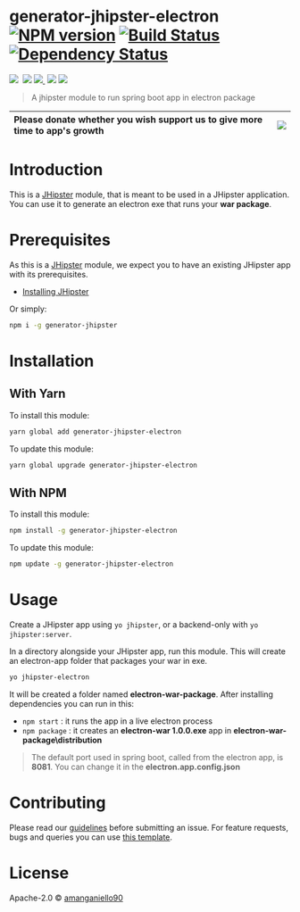 # generator-jhipster-electron [![NPM version][npm-image]][npm-url] [![Build Status][travis-image]][travis-url] [![Dependency Status][daviddm-image]][daviddm-url]
<img src="https://img.shields.io/github/forks/amanganiello90/generator-jhipster-electron.svg">&nbsp;
<img src="https://img.shields.io/github/stars/amanganiello90/generator-jhipster-electron.svg">&nbsp;<a href="https://github.com/amanganiello90/generator-jhipster-electron/issues"><img src="https://img.shields.io/github/issues/amanganiello90/generator-jhipster-electron.svg">
</a>&nbsp;<img src="https://img.shields.io/github/license/amanganiello90/generator-jhipster-electron.svg">&nbsp;<img src="https://img.shields.io/github/downloads/amanganiello90/generator-jhipster-electron/total.svg">&nbsp;

> A jhipster module to run spring boot app in electron package

|Please donate whether you wish support us to give more time to app's growth | [![](https://www.paypal.com/en_US/IT/i/btn/btn_donateCC_LG.gif)](https://www.paypal.com/cgi-bin/webscr?cmd=_s-xclick&hosted_button_id=XTC895QYD28TC)  |
|:------------------------------------------------------------------------------|:------------------------------------------------------------------------------------------------------------------------------------------------------|


# Introduction

This is a [JHipster](http://jhipster.github.io/) module, that is meant to be used in a JHipster application. You can use it to generate an electron exe that runs your **war package**.

# Prerequisites

As this is a [JHipster](http://www.jhipster.tech/) module, we expect you to have an existing JHipster app with its prerequisites.

- [Installing JHipster](https://www.jhipster.tech/installation.html)

Or simply:

```bash
npm i -g generator-jhipster
```

# Installation

## With Yarn

To install this module:

```bash
yarn global add generator-jhipster-electron
```

To update this module:

```bash
yarn global upgrade generator-jhipster-electron
```

## With NPM

To install this module:

```bash
npm install -g generator-jhipster-electron
```

To update this module:

```bash
npm update -g generator-jhipster-electron
```

# Usage

Create a JHipster app using `yo jhipster`, or a backend-only with `yo jhipster:server`. 

In a directory alongside your JHipster app, run this module. This will create an electron-app folder that packages your war in exe.

```bash
yo jhipster-electron
```

It will be created a folder named **electron-war-package**. After installing dependencies you can run in this:

* `npm start` : it runs the app in a live electron process
* `npm package` : it creates an **electron-war 1.0.0.exe** app in **electron-war-package\distribution**

> The default port used in spring boot, called from the electron app, is **8081**. You can change it in the **electron.app.config.json**

# Contributing

Please read our [guidelines](/CONTRIBUTING.md#submitting-an-issue) before submitting an issue. For feature requests, bugs and queries you can use [this template][feature-template].

# License

Apache-2.0 © [amanganiello90](https://github.com/amanganiello90)

[npm-image]: https://img.shields.io/badge/npm-v8.10.0-green.svg
[npm-url]: https://npmjs.org/package/generator-jhipster-electron
[travis-image]: https://travis-ci.org/amanganiello90/generator-jhipster-electron.svg?branch=master
[travis-url]: https://travis-ci.org/amanganiello90/generator-jhipster-electron
[daviddm-image]: https://david-dm.org/amanganiello90/generator-jhipster-electron.svg?theme=shields.io
[daviddm-url]: https://david-dm.org/amanganiello90/generator-jhipster-electron
[feature-template]: https://github.com/amanganiello90/generator-jhipster-electron/issues/new?body=*%20**Overview%20of%20the%20request**%0A%0A%3C!--%20what%20is%20the%20query%20or%20request%20--%3E%0A%0A*%20**Motivation%20for%20or%20Use%20Case**%20%0A%0A%3C!--%20explain%20why%20this%20is%20a%20required%20for%20you%20--%3E%0A%0A%0A*%20**Browsers%20and%20Operating%20System**%20%0A%0A%3C!--%20is%20this%20a%20problem%20with%20all%20browsers%20or%20only%20IE8%3F%20--%3E%0A%0A%0A*%20**Related%20issues**%20%0A%0A%3C!--%20has%20a%20similar%20issue%20been%20reported%20before%3F%20--%3E%0A%0A*%20**Suggest%20a%20Fix**%20%0A%0A%3C!--%20if%20you%20can%27t%20fix%20this%20yourself%2C%20perhaps%20you%20can%20point%20to%20what%20might%20be%0A%20%20causing%20the%20problem%20(line%20of%20code%20or%20commit)%20--%3E
